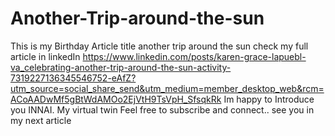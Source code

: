 # Another-Trip-around-the-sun
This is my Birthday Article title another trip around the sun
check my full article in linkedIn https://www.linkedin.com/posts/karen-grace-lapuebl-va_celebrating-another-trip-around-the-sun-activity-7319227136345546752-eAfZ?utm_source=social_share_send&utm_medium=member_desktop_web&rcm=ACoAADwMf5gBtWdAMOo2EjVtH9TsVpH_SfsqkRk
Im happy to Introduce you INNAI. My virtual twin
Feel free to subscribe and connect..
see you in my next article
